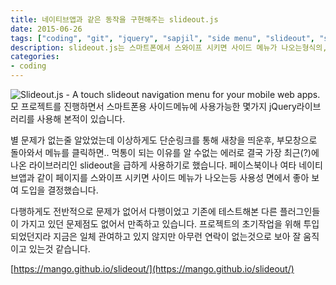 ```yaml
---
title: 네이티브앱과 같은 동작을 구현해주는 slideout.js
date: 2015-06-26
tags: ["coding", "git", "jquery", "sapjil", "side menu", "slideout", "slider", "모바일", "사이드메뉴", "슬라이더"]
description: slideout.js는 스마트폰에서 스와이프 시키면 사이드 메뉴가 나오는형식의, 페이스북이나 여타 네이티브앱에 가까운 사용자경험을 주는 라이브러리입니다.
categories:
- coding
---
```


![Slideout.js - A touch slideout navigation menu for your mobile web apps.](https://farm9.staticflickr.com/8777/16888949959_eb071c9044_o.png)
모 프로젝트를 진행하면서 스마트폰용 사이드메뉴에 사용가능한 몇가지 jQuery라이브러리를 사용해 본적이 있습니다.

별 문제가 없는줄 알았었는데 이상하게도 단순링크를 통해 새창을 띄운후, 부모창으로 돌아와서 메뉴를 클릭하면.. 먹통이 되는 이유를 알 수없는 에러로 결국 가장 최근(?)에 나온 라이브러리인 slideout을 급하게 사용하기로 했습니다. 페이스북이나 여타 네이티브앱과 같이 페이지를 스와이프 시키면 사이드 메뉴가 나오는등 사용성 면에서 좋아 보여 도입을 결정했습니다.

다행하게도 전반적으로 문제가 없어서 다행이었고 기존에 테스트해본 다른 플러그인들이 가지고 있던 문제점도 없어서 만족하고 있습니다. 프로젝트의 초기작업을 위해 투입 되었던지라 지금은 일체 관여하고 있지 않지만 아무런 연락이 없는것으로 보아 잘 움직이고 있는것 같습니다.

[https://mango.github.io/slideout/](https://mango.github.io/slideout/)